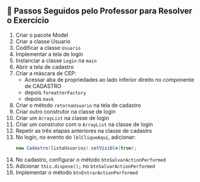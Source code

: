 ## 📘 Passos Seguidos pelo Professor para Resolver o Exercício

1. Criar o pacote Model
2. Criar a classe Usuario
3. Codificar a classe `Usuario`
4. Implementar a tela de login
5. Instanciar a classe `Login` na `main`
6. Abrir a tela de cadastro
7. Criar a máscara de CEP:
   - Acessar aba de propriedades ao lado inferior direito no componente de CADASTRO
   - depois `formatterFactory`
   - depois `mask`
8. Criar o método `retornaUsuario` na tela de cadastro
9. Criar outro construtor na classe de login
10. Criar um `ArrayList` na classe de login
11. Criar um construtor com o `ArrayList` na classe de login
12. Repetir as três etapas anteriores na classe de cadastro
13. No login, no evento do `lblCliqueAqui`, adicionar:
    ```java
    new Cadastro(listaUsuarios).setVisible(true);
    ```
14. No cadastro, configurar o método `btnSalvarActionPerformed`
15. Adicionar `this.dispose();` no `btnSalvarActionPerformed`
16. Implementar o método `btnEntrarActionPerformed`
